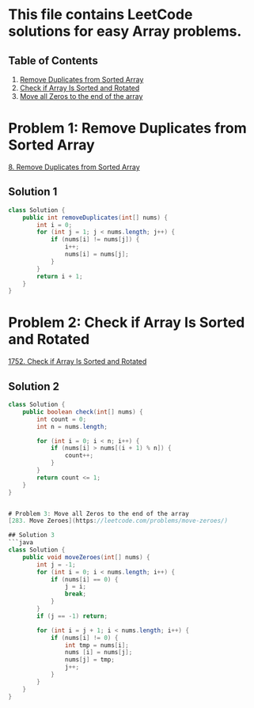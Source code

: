 # This file contains LeetCode solutions for easy Array problems.

## Table of Contents
1. [Remove Duplicates from Sorted Array](#problem-1-remove-duplicates-from-sorted-array)
2. [Check if Array Is Sorted and Rotated](#problem-2-check-if-array-is-sorted-and-rotated)
3. [Move all Zeros to the end of the array](#problem-3-move-all-zeros-to-the-end-of-the-array)

# Problem 1: Remove Duplicates from Sorted Array
[8. Remove Duplicates from Sorted Array](https://leetcode.com/problems/remove-duplicates-from-sorted-array/)

## Solution 1
```java
class Solution {
    public int removeDuplicates(int[] nums) {
        int i = 0;
        for (int j = 1; j < nums.length; j++) {
            if (nums[i] != nums[j]) {
                i++;
                nums[i] = nums[j];
            }
        }
        return i + 1;
    }
}
```

# Problem 2: Check if Array Is Sorted and Rotated
[1752. Check if Array Is Sorted and Rotated](https://leetcode.com/problems/check-if-array-is-sorted-and-rotated/)

## Solution 2
```java
class Solution {
    public boolean check(int[] nums) {
        int count = 0;
        int n = nums.length;

        for (int i = 0; i < n; i++) {
            if (nums[i] > nums[(i + 1) % n]) {
                count++;
            }
        }
        return count <= 1;
    }
}


# Problem 3: Move all Zeros to the end of the array
[283. Move Zeroes](https://leetcode.com/problems/move-zeroes/)

## Solution 3
```java
class Solution {
    public void moveZeroes(int[] nums) {
        int j = -1;
        for (int i = 0; i < nums.length; i++) {
            if (nums[i] == 0) {
                j = i;
                break;
            }
        }
        if (j == -1) return;

        for (int i = j + 1; i < nums.length; i++) {
            if (nums[i] != 0) {
                int tmp = nums[i];
                nums [i] = nums[j];
                nums[j] = tmp;
                j++;
            }
        }
    }
}
```
